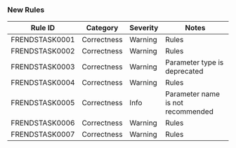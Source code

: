 ### New Rules

 Rule ID        | Category    | Severity | Notes                             
----------------|-------------|----------|-----------------------------------
 FRENDSTASK0001 | Correctness | Warning  | Rules                             
 FRENDSTASK0002 | Correctness | Warning  | Rules                             
 FRENDSTASK0003 | Correctness | Warning  | Parameter type is deprecated      
 FRENDSTASK0004 | Correctness | Warning  | Rules                             
 FRENDSTASK0005 | Correctness | Info     | Parameter name is not recommended 
 FRENDSTASK0006 | Correctness | Warning  | Rules                             
 FRENDSTASK0007 | Correctness | Warning  | Rules                             
